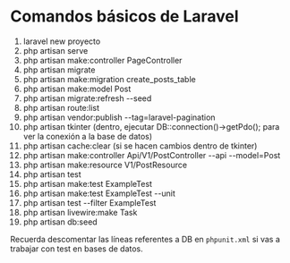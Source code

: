 # Comandos básicos de Laravel

1. laravel new proyecto
2. php artisan serve
3. php artisan make:controller PageController
4. php artisan migrate
5. php artisan make:migration create_posts_table
6. php artisan make:model Post
7. php artisan migrate:refresh --seed
8. php artisan route:list
9. php artisan vendor:publish --tag=laravel-pagination
10. php artisan tkinter (dentro, ejecutar DB::connection()->getPdo(); para ver la conexión a la base de datos)
11. php artisan cache:clear (si se hacen cambios dentro de tkinter)
12. php artisan make:controller Api/V1/PostController --api --model=Post
13. php artisan make:resource V1/PostResource
14. php artisan test
15. php artisan make:test ExampleTest
16. php artisan make:test ExampleTest --unit
17. php artisan test --filter ExampleTest
18. php artisan livewire:make Task
19. php artisan db:seed

Recuerda descomentar las líneas referentes a DB en `phpunit.xml` si vas a trabajar con test en bases de datos.
